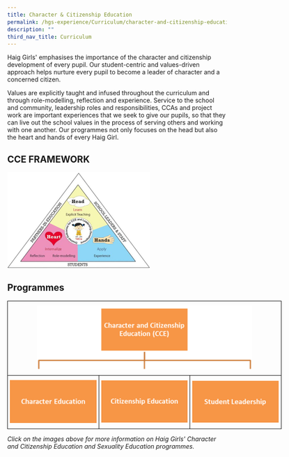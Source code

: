 ```yaml
---
title: Character & Citizenship Education
permalink: /hgs-experience/Curriculum/character-and-citizenship-education/
description: ""
third_nav_title: Curriculum
---
```

Haig Girls' emphasises the importance of the character and citizenship development of every pupil. Our student-centric and values-driven approach helps nurture every pupil to become a leader of character and a concerned citizen.

  

Values are explicitly taught and infused throughout the curriculum and through role-modelling, reflection and experience. Service to the school and community, leadership roles and responsibilities, CCAs and project work are important experiences that we seek to give our pupils, so that they can live out the school values in the process of serving others and working with one another. Our programmes not only focuses on the head but also the heart and hands of every Haig Girl.

## CCE FRAMEWORK

<img src="/images/cc1.jpeg" 
     style="width:65%">

## Programmes

<style type="text/css">
.tg  {border-collapse:collapse;border-spacing:0;margin:0px auto;}
.tg td{border-color:black;border-style:solid;border-width:1px;font-family:Arial, sans-serif;font-size:14px;
  overflow:hidden;padding:10px 5px;word-break:normal;}
.tg th{border-color:black;border-style:solid;border-width:1px;font-family:Arial, sans-serif;font-size:14px;
  font-weight:normal;overflow:hidden;padding:10px 5px;word-break:normal;}
.tg .tg-nrix{text-align:center;vertical-align:middle}
</style>
<table class="tg" style="undefined;table-layout: fixed; width: 630px">
<colgroup>
<col style="width: 210px">
<col style="width: 210px">
<col style="width: 210px">
</colgroup>
<tbody>
  <tr>
    <td class="tg-nrix" colspan="3"><img src="/images/cce2.png" 
     style="width:80%"></td>
  </tr>
  <tr>
    <td class="tg-nrix"><a href = "/cce/character-education/" target = "_self"> 
          <img src="/images/cce3.png" 
     style="width:100%"></a></td>
    <td class="tg-nrix"><a href = "/cce/citizenship-education/" target = "_self"> 
          <img src="/images/cce4.png" 
     style="width:100%"></a></td>
    <td class="tg-nrix"><a href = "/cce/student-leadership-development-programme/" target = "_self"> 
          <img src="/images/cce5.png" 
     style="width:100%"></a></td>
  </tr>
</tbody>
</table>

*Click on the images above for more information on Haig Girls' Character and Citizenship Education and Sexuality Education programmes.*